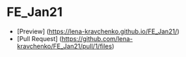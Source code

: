 # FE_Jan21


- [Preview] (https://lena-kravchenko.github.io/FE_Jan21/)
- [Pull Request] (https://github.com/lena-kravchenko/FE_Jan21/pull/1/files)
